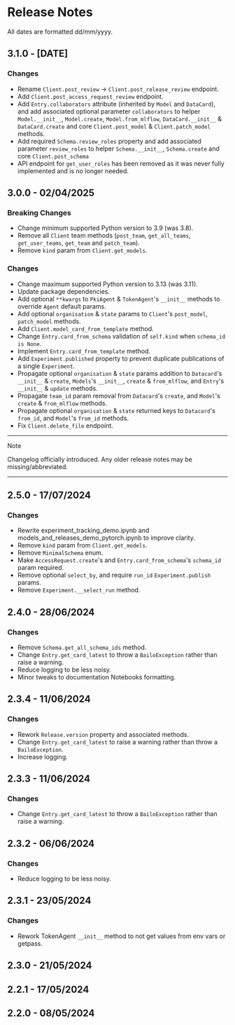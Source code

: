 # Release Notes

All dates are formatted dd/mm/yyyy.

## 3.1.0 - [DATE]

### Changes

- Rename `Client.post_review` -> `Client.post_release_review` endpoint.
- Add `Client.post_access_request_review` endpoint.
- Add `Entry.collaborators` attribute (inherited by `Model` and `DataCard`), and add associated optional parameter
  `collaborators` to helper `Model.__init__`, `Model.create`, `Model.from_mlflow`, `DataCard.__init__` &
  `DataCard.create` and core `Client.post_model` & `Client.patch_model` methods.
- Add required `Schema.review_roles` property and add associated parameter `review_roles` to helper `Schema.__init__`,
  `Schema.create` and core `Client.post_schema`
- API endpoint for `get_user_roles` has been removed as it was never fully implemented and is no longer needed.

## 3.0.0 - 02/04/2025

### Breaking Changes

- Change minimum supported Python version to 3.9 (was 3.8).
- Remove all `Client` team methods (`post_team`, `get_all_teams`, `get_user_teams`, `get_team` and `patch_team`).
- Remove `kind` param from `Client.get_models`.

### Changes

- Change maximum supported Python version to 3.13 (was 3.11).
- Update package dependencies.
- Add optional `**kwargs` to `PkiAgent` & `TokenAgent`'s `__init__` methods to override `Agent` default params.
- Add optional `organisation` & `state` params to `Client`'s `post_model`, `patch_model` methods.
- Add `Client.model_card_from_template` method.
- Change `Entry.card_from_schema` validation of `self.kind` when `schema_id is None`.
- Implement `Entry.card_from_template` method.
- Add `Experiment.published` property to prevent duplicate publications of a single `Experiment`.
- Propagate optional `organisation` & `state` params addition to `Datacard`'s `__init__` & `create`, `Models`'s
  `__init__`, `create` & `from_mlflow`, and `Entry`'s `__init__` & `update` methods.
- Propagate `team_id` param removal from `Datacard`'s `create`, and `Model`'s `create` & `from_mlflow` methods.
- Propagate optional `organisation` & `state` returned keys to `Datacard`'s `from_id`, and `Model`'s `from_id` methods.
- Fix `Client.delete_file` endpoint.

---

<!-- prettier-ignore-start -->
> [!NOTE]
> Changelog officially introduced. Any older release notes may be missing/abbreviated.
<!-- prettier-ignore-end -->

---

## 2.5.0 - 17/07/2024

### Changes

- Rewrite experiment_tracking_demo.ipynb and models_and_releases_demo_pytorch.ipynb to improve clarity.
- Remove `kind` param from `Client.get_models`.
- Remove `MinimalSchema` enum.
- Make `AccessRequest.create`'s and `Entry.card_from_schema`'s `schema_id` param required.
- Remove optional `select_by`, and require `run_id` `Experiment.publish` params.
- Remove `Experiment.__select_run` method.

## 2.4.0 - 28/06/2024

### Changes

- Remove `Schema.get_all_schema_ids` method.
- Change `Entry.get_card_latest` to throw a `BailoException` rather than raise a warning.
- Reduce logging to be less noisy.
- Minor tweaks to documentation Notebooks formatting.

## 2.3.4 - 11/06/2024

### Changes

- Rework `Release.version` property and associated methods.
- Change `Entry.get_card_latest` to raise a warning rather than throw a `BailoException`.
- Increase logging.

## 2.3.3 - 11/06/2024

### Changes

- Change `Entry.get_card_latest` to throw a `BailoException` rather than raise a warning.

## 2.3.2 - 06/06/2024

### Changes

- Reduce logging to be less noisy.

## 2.3.1 - 23/05/2024

### Changes

- Rework TokenAgent `__init__` method to not get values from env vars or getpass.

## 2.3.0 - 21/05/2024

## 2.2.1 - 17/05/2024

## 2.2.0 - 08/05/2024
